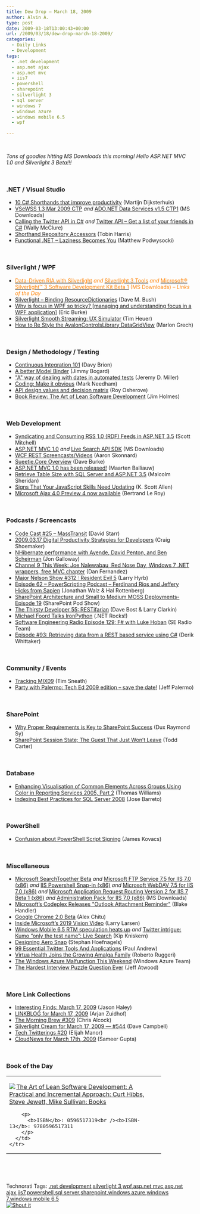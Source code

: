 ```yaml
---
title: Dew Drop – March 18, 2009
author: Alvin A.
type: post
date: 2009-03-18T13:00:43+00:00
url: /2009/03/18/dew-drop-march-18-2009/
categories:
  - Daily Links
  - Development
tags:
  - .net development
  - asp.net ajax
  - asp.net mvc
  - iis7
  - powershell
  - sharepoint
  - silverlight 3
  - sql server
  - windows 7
  - windows azure
  - windows mobile 6.5
  - wpf

---
```

&#160;

_Tons of goodies hitting MS Downloads this morning! Hello ASP.NET MVC 1.0 and Silverlight 3 Beta!!!_

&#160;

### .NET / Visual Studio

  * [10 C# Shorthands that improve productivity][1] (Martijn Dijksterhuis)
  * [VSeWSS 1.3 Mar 2009 CTP][2] _and_&#160;[ADO.NET Data Services v1.5 CTP1][3] (MS Downloads)
  * [Calling the Twitter API in C#][4] _and_&#160;[Twitter API &#8211; Get a list of your friends in C#][5] (Wally McClure)
  * [Shorthand Repository Accessors][6] (Tobin Harris)
  * [Functional .NET &#8211; Laziness Becomes You][7] (Matthew Podwysocki)

&#160;

### Silverlight / WPF

  * [<font color="#ff8000">Data-Driven RIA with Silverlight</font>][8] <font color="#ff8000"><em>and</em>&#160;</font>[<font color="#ff8000">Silverlight 3 Tools</font>][9]<font color="#ff8000">&#160;<em>and</em> </font>[<font color="#ff8000">Microsoft® Silverlight™ 3 Software Development Kit Beta 1</font>][10] <font color="#ff8000">(MS Downloads) <em>– Links of the Day</em></font>
  * [Silverlight &#8211; Binding ResourceDictionaries][11] (Dave M. Bush)
  * [Why is focus in WPF so tricky? [managing and understanding focus in a WPF application]][12] (Eric Burke)
  * [Silverlight Smooth Streaming: UX Simulator][13] (Tim Heuer)
  * [How to Re Style the AvalonControlsLibrary DataGridView][14] (Marlon Grech)

&#160;

### Design / Methodology / Testing

  * [Continuous Integration 101][15] (Davy Brion)
  * [A better Model Binder][16] (Jimmy Bogard)
  * ["A" way of dealing with dates in automated tests][17] (Jeremy D. Miller)
  * [Coding: Make it obvious][18] (Mark Needham)
  * [API design values and decision matrix][19] (Roy Osherove)
  * [Book Review: The Art of Lean Software Development][20] (Jim Holmes)

&#160;

### Web Development

  * [Syndicating and Consuming RSS 1.0 (RDF) Feeds in ASP.NET 3.5][21] (Scott Mitchell)
  * [ASP.NET MVC 1.0][22] _and_&#160;[Live Search API SDK][23] (MS Downloads)
  * [WCF REST Screencasts/Videos][24] (Aaron Skonnard)
  * [Sueetie.Core Overview][25] (Dave Burke)
  * [ASP.NET MVC 1.0 has been released!][26] (Maarten Balliauw)
  * [Retrieve Table Size with SQL Server and ASP.NET 3.5][27] (Malcolm Sheridan)
  * [Signs That Your JavaScript Skills Need Updating][28] (K. Scott Allen)
  * [Microsoft Ajax 4.0 Preview 4 now available][29] (Bertrand Le Roy)

&#160;

### Podcasts / Screencasts

  * [Code Cast #25 – MassTransit][30] (David Starr)
  * [2009.03.17 Digital Productivity Strategies for Developers][31] (Craig Shoemaker)
  * [NHibernate performance with Ayende, David Penton, and Ben Scheirman][32] (Jon Galloway)
  * [Channel 9 This Week: Joe Nalewabau, Red Nose Day, Windows 7 .NET wrappers, free MVC chapter][33] (Dan Fernandez)
  * [Major Nelson Show #312 : Resident Evil 5][34] (Larry Hyrb)
  * [Episode 62 &#8211; PowerScripting Podcast &#8211; Ferdinand Rios and Jeffery Hicks from Sapien][35] (Jonathan Walz & Hal Rottenberg)
  * [SharePoint Architecture and Small to Medium MOSS Deployments-Episode 19][36] (SharePoint Pod Show)
  * [The Thirsty Developer 55: RESTifarian][37] (Dave Bost & Larry Clarkin)
  * [Michael Foord Talks IronPython][38] (.NET Rocks!)
  * [Software Engineering Radio Episode 129: F# with Luke Hoban][39] (SE Radio Team)
  * [Episode #93: Retrieving data from a REST based service using C#][40] (Derik Whittaker)

&#160;

### Community / Events

  * [Tracking MIX09][41] (Tim Sneath)
  * [Party with Palermo: Tech Ed 2009 edition &#8211; save the date!][42] (Jeff Palermo)

&#160;

### SharePoint

  * [Why Proper Requirements is Key to SharePoint Success][43] (Dux Raymond Sy)
  * [SharePoint Session State; The Guest That Just Won’t Leave][44] (Todd Carter)

&#160;

### Database

  * [Enhancing Visualisation of Common Elements Across Groups Using Color in Reporting Services 2005, Part 2][45] (Thomas Williams)
  * [Indexing Best Practices for SQL Server 2008][46] (Jose Barreto)

&#160;

### PowerShell

  * [Confusion about PowerShell Script Signing][47] (James Kovacs)

&#160;

### Miscellaneous

  * [Microsoft SearchTogether Beta][48] _and_&#160;[Microsoft FTP Service 7.5 for IIS 7.0 (x86)][49] _and_&#160;[IIS Powershell Snap-in (x86)][50] _and_&#160;[Microsoft WebDAV 7.5 for IIS 7.0 (x86)][51] _and_&#160;[Microsoft Application Request Routing Version 2 for IIS 7 Beta 1 (x86)][52] _and_&#160;[Administration Pack for IIS 7.0 (x86)][53] (MS Downloads)
  * [Microsoft&#8217;s Codeplex Releases "Outlook Attachment Reminder"][54] (Blake Handler)
  * [Google Chrome 2.0 Beta][55] (Alex Chitu)
  * [Inside Microsoft&#8217;s 2019 Vision Video][56] (Larry Larsen)
  * [Windows Mobile 6.5 RTM speculation heats up][57] _and_&#160;[Twitter intrigue: Kumo “only the test name”: Live Search][58] (Kip Kniskern)
  * [Designing Aero Snap][59] (Stephan Hoefnagels)
  * [99 Essential Twitter Tools And Applications][60] (Paul Andrew)
  * [Virtua Health Joins the Growing Amalga Family][61] (Roberto Ruggeri)
  * [The Windows Azure Malfunction This Weekend][62] (Windows Azure Team)
  * [The Hardest Interview Puzzle Question Ever][63] (Jeff Atwood)

&#160;

### More Link Collections

  * [Interesting Finds: March 17, 2009][64] (Jason Haley)
  * [LINKBLOG for March 17, 2009][65] (Arjan Zuidhof)
  * [The Morning Brew #309][66] (Chris Alcock)
  * [Silverlight Cream for March 17, 2009 &#8212; #544][67] (Dave Campbell)
  * [Tech Twitterings #20][68] (Elijah Manor)
  * [CloudNews for March 17th, 2009][69] (Sameer Gupta)

&#160;

### Book of the Day

<div style="padding-bottom: 0px; margin: 0px; padding-left: 0px; padding-right: 0px; display: inline; float: none; padding-top: 0px" id="scid:7dc1bd33-94bd-46fd-a20b-0131235bcd47:cc56dd1f-2d41-4922-bded-9a7a715edbbd" class="wlWriterSmartContent">
  <table cellspacing="0" cellpadding="2" width="400" border="0" unselectable="on">
    <tr>
      <td valign="top" width="400">
        <p>
          <a title="The Art of Lean Software Development: A Practical and Incremental Approach: Curt Hibbs, Steve Jewett, Mike Sullivan: Books" href="http://www.amazon.com/exec/obidos/ASIN/0596517319/alvinashcraft-20"><img data-recalc-dims="1" decoding="async" src="https://i0.wp.com/images.amazon.com/images/P/0596517319.01.MZZZZZZZ.jpg?w=660" border="0" align="left" style="float:left" />The Art of Lean Software Development: A Practical and Incremental Approach: Curt Hibbs, Steve Jewett, Mike Sullivan: Books</a>
        </p>
        
        <p>
          <b>ISBN</b>: 0596517319<br /><b>ISBN-13</b>: 9780596517311
        </p>
      </td>
    </tr>
  </table>
</div>

&#160;

<div style="padding-bottom: 0px; margin: 0px; padding-left: 0px; padding-right: 0px; display: inline; float: none; padding-top: 0px" id="scid:C16BAC14-9A3D-4c50-9394-FBFEF7A93539:4877873f-69ef-4a0d-a7bc-b20a503beb0c" class="wlWriterSmartContent">
  <!--dotnetkickit-->
</div>

&#160;

<div style="padding-bottom: 0px; margin: 0px; padding-left: 0px; padding-right: 0px; display: inline; float: none; padding-top: 0px" id="scid:0767317B-992E-4b12-91E0-4F059A8CECA8:f2f45246-c67b-4e23-8b5b-80135e89d563" class="wlWriterSmartContent">
  Technorati Tags: <a href="http://technorati.com/tags/.net+development" rel="tag">.net development</a>,<a href="http://technorati.com/tags/silverlight+3" rel="tag">silverlight 3</a>,<a href="http://technorati.com/tags/wpf" rel="tag">wpf</a>,<a href="http://technorati.com/tags/asp.net+mvc" rel="tag">asp.net mvc</a>,<a href="http://technorati.com/tags/asp.net+ajax" rel="tag">asp.net ajax</a>,<a href="http://technorati.com/tags/iis7" rel="tag">iis7</a>,<a href="http://technorati.com/tags/powershell" rel="tag">powershell</a>,<a href="http://technorati.com/tags/sql+server" rel="tag">sql server</a>,<a href="http://technorati.com/tags/sharepoint" rel="tag">sharepoint</a>,<a href="http://technorati.com/tags/windows+azure" rel="tag">windows azure</a>,<a href="http://technorati.com/tags/windows+7" rel="tag">windows 7</a>,<a href="http://technorati.com/tags/windows+mobile+6.5" rel="tag">windows mobile 6.5</a>
</div>

<div class="wlWriterHeaderFooter" style="margin:0px; padding:0px 0px 0px 0px;">
  <div class="shoutIt">
    <a rev="vote-for" href="http://dotnetshoutout.com/Submit?url=http%3a%2f%2fwww.alvinashcraft.com%2f2009%2f03%2f18%2fdew-drop-march-18-2009%2f&title=Dew+Drop+-+March+18%2c+2009"><img decoding="async" alt="Shout it" src="http://dotnetshoutout.com/image.axd?url=https://morningdew-bpc6g3a0fgaxdxcu.eastus2-01.azurewebsites.net/2009/03/18/dew-drop-march-18-2009/" style="border:0px" /></a>
  </div>
</div>

 [1]: http://www.dijksterhuis.org/10-c-coding-shorthands-that-improve-productivity/
 [2]: http://feedproxy.google.com/~r/MicrosoftDownloadCenter/~3/9oRekLcJ4g8/details.aspx
 [3]: http://feedproxy.google.com/~r/MicrosoftDownloadCenter/~3/0R27havGA8g/details.aspx
 [4]: http://morewally.com/cs/blogs/wallym/archive/2009/03/17/calling-the-twitter-api-in-c.aspx
 [5]: http://morewally.com/cs/blogs/wallym/archive/2009/03/18/twitter-api-get-a-list-of-your-friends-in-c.aspx
 [6]: http://feedproxy.google.com/~r/blog_of_tobin/~3/mNnSTeBkLLY/
 [7]: http://feedproxy.google.com/~r/MatthewPodwysockisBlog/~3/pWWAwrDqMcs/functional-net-laziness-becomes-you.aspx
 [8]: http://feedproxy.google.com/~r/MicrosoftDownloadCenter/~3/4ALgq6_CBxM/details.aspx
 [9]: http://feedproxy.google.com/~r/MicrosoftDownloadCenter/~3/hISCvYjTizU/details.aspx
 [10]: http://feedproxy.google.com/~r/MicrosoftDownloadCenter/~3/sD8mjtYwvUc/details.aspx
 [11]: http://blog.dmbcllc.com/2009/03/17/silverlight-binding-resourcedictionaries/
 [12]: http://www.pluralsight.com/community/blogs/eburke/archive/2009/03/18/why-is-focus-in-wpf-so-tricky-managing-and-understanding-focus-in-a-wpf-application.aspx
 [13]: http://feeds.timheuer.com/~r/timheuer/~3/07vJtOTinJo/silverlight-and-smooth-streaming-simulator.aspx
 [14]: http://feeds.dzone.com/~r/zones/dotnet/~3/pWgyMybrbdI/how-re-style
 [15]: http://feedproxy.google.com/~r/davybrion/~3/DCQPKdIpT0c/
 [16]: http://feedproxy.google.com/~r/LosTechies/~3/oAec284dGXI/a-better-model-binder.aspx
 [17]: http://feedproxy.google.com/~r/CodeBetter/~3/_KBu2hlL60w/quot-a-quot-way-of-dealing-with-dates-in-automated-tests.aspx
 [18]: http://feedproxy.google.com/~r/MarkNeedham/~3/Ngf_6nNUNtk/
 [19]: http://feedproxy.google.com/~r/Iserializable/~3/XojgvOT9tcU/api-design-values-and-decision-matrix.aspx
 [20]: http://frazzleddad.blogspot.com/2009/03/book-review-art-of-lean-software.html
 [21]: http://aspnet.4guysfromrolla.com/articles/031809-1.aspx
 [22]: http://feedproxy.google.com/~r/MicrosoftDownloadCenter/~3/E4-95IBq_EQ/details.aspx
 [23]: http://feedproxy.google.com/~r/MicrosoftDownloadCenter/~3/06isIzqZvxk/details.aspx
 [24]: http://www.pluralsight.com/community/blogs/aaron/archive/2009/03/17/wcf-rest-screencasts-videos.aspx
 [25]: http://feedproxy.google.com/~r/DaveBurke/~3/7h18I_KqZ-A/post.aspx
 [26]: http://blog.maartenballiauw.be/post.aspx?id=ce2b586b-2b49-4d3b-b6d5-173e2ffe2b9f
 [27]: http://feedproxy.google.com/~r/netCurryRecentArticles/~3/TLnd1HY7naw/ShowArticle.aspx
 [28]: http://odetocode.com/Blogs/scott/archive/2009/03/17/12659.aspx
 [29]: http://weblogs.asp.net/bleroy/archive/2009/03/18/microsoft-ajax-4-0-preview-4-now-available.aspx
 [30]: http://www.pluralsight.com/community/blogs/starr/archive/2009/03/17/code-cast-25-masstransit.aspx
 [31]: http://polymorphicpodcast.com/shows/digital-life/
 [32]: http://feedproxy.google.com/~r/HerdingCode/~3/hEDdqTcrJFo/
 [33]: http://channel9.msdn.com/shows/This+Week+On+Channel+9/This-Week-Joe-Nalewabau-Red-Nose-Day-Windows-7-NET-wrappers-free-MVC-chapter/
 [34]: http://feedproxy.google.com/~r/MajorNelsonblogcast/~3/BmXehvc1q-I/show-312-resident-evil-5.aspx
 [35]: http://feedproxy.google.com/~r/Powerscripting/~3/sTsWzyVv_oI/index.php
 [36]: http://sharepointpodshow.com/archive/2009/03/16/sharepoint-architecture-and-small-to-medium-moss-deployments-episode-19.aspx
 [37]: http://feedproxy.google.com/~r/ThirstyDeveloperPodcast/~3/eTGGCk4VoAc/TheThirstyDeveloper55RESTifarian.aspx
 [38]: http://www.dotnetrocks.com/default.aspx?ShowNum=429
 [39]: http://feedproxy.google.com/~r/se-radio/~3/v1agZaMOqAs/episode-129-f-luke-hoban
 [40]: http://feedproxy.google.com/~r/Dimecastsnet--InformAndEducateIn10MinutesOrLess/~3/sfYJL4k4LEI/93
 [41]: http://blogs.msdn.com/tims/archive/2009/03/17/tracking-mix09.aspx
 [42]: http://feedproxy.google.com/~r/jeffreypalermo/~3/5cXAAIA3Z-Q/
 [43]: http://feedproxy.google.com/~r/Meetdux/~3/CoWLvYNNtd0/why-proper-requirements-is-key-to-sharepoint-success.aspx
 [44]: http://blogs.msdn.com/toddca/archive/2009/03/17/sharepoint-session-state-the-guest-that-just-won-t-leave.aspx
 [45]: http://feedproxy.google.com/~r/TheRuntime/~3/Pp53nIsOyZg/enhancing-visualisation-of-common-elements-across-groups-using-color-in-again.aspx
 [46]: http://feedproxy.google.com/~r/sharepointmsblogs/~3/Y2Qn8f_JQNg/indexing-best-practices-for-sql-server-2008.aspx
 [47]: http://feedproxy.google.com/~r/CodeBetter/~3/vlmRdz9KDuI/confusion-about-powershell-script-signing.aspx
 [48]: http://research.microsoft.com/en-us/downloads/fa64a85d-3443-481c-aadf-dccf30c24824/default.aspx
 [49]: http://feedproxy.google.com/~r/MicrosoftDownloadCenter/~3/-loa06qSSsM/details.aspx
 [50]: http://feedproxy.google.com/~r/MicrosoftDownloadCenter/~3/5FWBd5rsDh0/details.aspx
 [51]: http://feedproxy.google.com/~r/MicrosoftDownloadCenter/~3/swyGWBr02Bc/details.aspx
 [52]: http://feedproxy.google.com/~r/MicrosoftDownloadCenter/~3/G15i5YjqXCw/details.aspx
 [53]: http://feedproxy.google.com/~r/MicrosoftDownloadCenter/~3/kXGa8IRuinI/details.aspx
 [54]: http://bhandler.spaces.live.com/Blog/cns!70F64BC910C9F7F3!5339.entry
 [55]: http://googlesystem.blogspot.com/2009/03/google-chrome-20-beta.html
 [56]: http://channel9.msdn.com/posts/LarryLarsen/Inside-Microsofts-2019-Vision-Video/
 [57]: http://feedproxy.google.com/~r/liveside/~3/Nu-TPtmdvWU/windows-mobile-6-5-rtm-speculation-heats-up.aspx
 [58]: http://feedproxy.google.com/~r/liveside/~3/JEe0kSJu2T4/twitter-intrigue-kumo-only-the-test-name-live-search.aspx
 [59]: http://blogs.msdn.com/e7/archive/2009/03/17/designing-aero-snap.aspx
 [60]: http://www.smashingmagazine.com/2009/03/17/99-essential-twitter-tools-and-applications/
 [61]: http://feedproxy.google.com/~r/TheHealthcareItBlog/~3/gCMBPDRCtOE/virtua-health-joins-the-growing-amalga-family.aspx
 [62]: http://blogs.msdn.com/windowsazure/archive/2009/03/18/the-windows-azure-malfunction-this-weekend.aspx
 [63]: http://www.codinghorror.com/blog/archives/001243.html
 [64]: http://jasonhaley.com/blog/archive/2009/03/17/143049.aspx
 [65]: http://feedproxy.google.com/~r/ArjansWorld/~3/GiQKOkW7Mx0/
 [66]: http://feedproxy.google.com/~r/ReflectivePerspective/~3/JGLJI3bH_c0/
 [67]: http://geekswithblogs.net/WynApseTechnicalMusings/archive/2009/03/17/130174.aspx
 [68]: http://webdevdotnet.blogspot.com/2009/03/tech-twitterings-20.html
 [69]: http://feedproxy.google.com/~r/CloudAve/~3/nOWRvoZ7v3w/cloudnews-for-march-17th-2009
